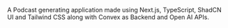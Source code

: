 A Podcast generating application made using Next.js, TypeScript, ShadCN UI and Tailwind CSS along with Convex as Backend and Open AI APIs.
